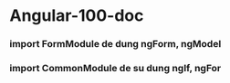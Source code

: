 # Angular-100-doc
### import FormModule de dung ngForm, ngModel 
### import CommonModule de su dung ngIf, ngFor
